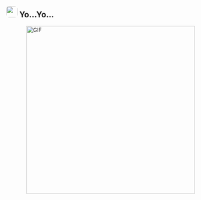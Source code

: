 <h2><img src="https://avatars.githubusercontent.com/u/34601545?s=40&v=4" width="30" style="border-radius:25%"/> Yo...Yo...</h2>
<img align="right" alt="GIF" src="https://media.tenor.com/wyi8Ow2YP6UAAAAd/maja-aaya.gif" width=450 />
